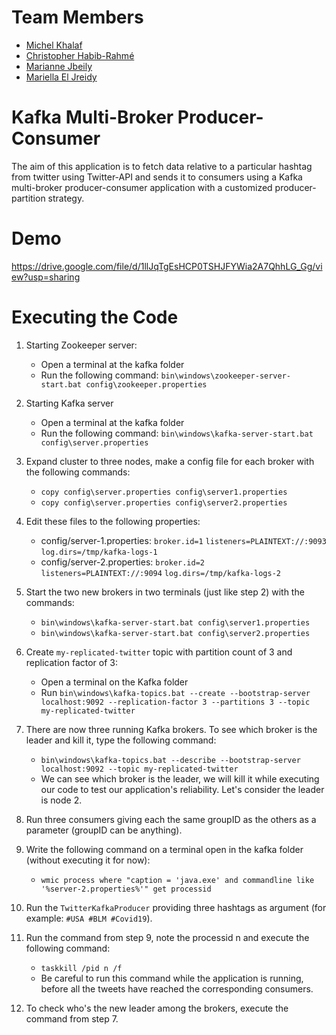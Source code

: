 # Team Members

* [Michel Khalaf](https://github.com/MichelKhalaf)
* [Christopher Habib-Rahmé](https://github.com/ChrisRahme)
* [Marianne Jbeily](https://github.com/mariannejbeyli)
* [Mariella El Jreidy](https://github.com/MariellaJreidy)

# Kafka Multi-Broker Producer-Consumer

The aim of this application is to fetch data relative to a particular hashtag from twitter using Twitter-API and sends it to consumers using a Kafka multi-broker producer-consumer application with a customized producer-partition strategy.

# Demo

https://drive.google.com/file/d/1llJqTgEsHCP0TSHJFYWia2A7QhhLG_Gg/view?usp=sharing

# Executing the Code

1. Starting Zookeeper server:
	* Open a terminal at the kafka folder
	* Run the following command: `bin\windows\zookeeper-server-start.bat config\zookeeper.properties`

2. Starting Kafka server
	* Open a terminal at the kafka folder
	* Run the following command: `bin\windows\kafka-server-start.bat config\server.properties`


3. Expand cluster to three nodes, make a config file for each broker with the following commands:
	* `copy config\server.properties config\server1.properties`
	* `copy config\server.properties config\server2.properties`

4. Edit these files to the following properties:
	* config/server-1.properties:
    		`broker.id=1`
    		`listeners=PLAINTEXT://:9093`
    		`log.dirs=/tmp/kafka-logs-1`
	* config/server-2.properties:
    		`broker.id=2`
   		`listeners=PLAINTEXT://:9094`
    		`log.dirs=/tmp/kafka-logs-2`

5. Start the two new brokers in two terminals (just like step 2) with the commands:
	* `bin\windows\kafka-server-start.bat config\server1.properties`
	* `bin\windows\kafka-server-start.bat config\server2.properties`

6. Create `my-replicated-twitter` topic with partition count of 3 and replication factor of 3:
	* Open a terminal on the Kafka folder
	* Run `bin\windows\kafka-topics.bat --create --bootstrap-server localhost:9092 --replication-factor 3 --partitions 3 --topic my-replicated-twitter`


7. There are now three running Kafka brokers. To see which broker is the leader and kill it, type the following command:
	* `bin\windows\kafka-topics.bat --describe --bootstrap-server localhost:9092 --topic my-replicated-twitter`
	* We can see which broker is the leader, we will kill it while executing our code to test our application's reliability. Let's consider the leader is node 2.

8. Run three consumers giving each the same groupID as the others as a parameter (groupID can be anything).

9. Write the following command on a terminal open in the kafka folder (without executing it for now):
	* `wmic process where "caption = 'java.exe' and commandline like '%server-2.properties%'" get processid`

10. Run the `TwitterKafkaProducer` providing three hashtags as argument (for example: `#USA #BLM #Covid19`).

11. Run the command from step 9, note the processid n and execute the following command:
	* `taskkill /pid n /f`
	* Be careful to run this command while the application is running, before all the tweets have reached the corresponding consumers.

12. To check who's the new leader among the brokers, execute the command from step 7.







